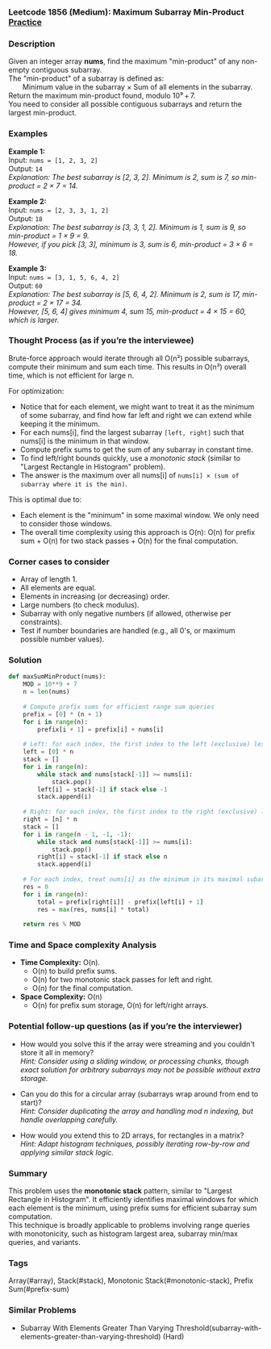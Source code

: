 ### Leetcode 1856 (Medium): Maximum Subarray Min-Product [Practice](https://leetcode.com/problems/maximum-subarray-min-product)

### Description  
Given an integer array **nums**, find the maximum "min-product" of any non-empty contiguous subarray.  
The "min-product" of a subarray is defined as:  
  Minimum value in the subarray × Sum of all elements in the subarray.  
Return the maximum min-product found, modulo 10⁹ + 7.  
You need to consider all possible contiguous subarrays and return the largest min-product.

### Examples  

**Example 1:**  
Input: `nums = [1, 2, 3, 2]`  
Output: `14`  
*Explanation: The best subarray is [2, 3, 2]. Minimum is 2, sum is 7, so min-product = 2 × 7 = 14.*

**Example 2:**  
Input: `nums = [2, 3, 3, 1, 2]`  
Output: `18`  
*Explanation: The best subarray is [3, 3, 1, 2]. Minimum is 1, sum is 9, so min-product = 1 × 9 = 9.  
However, if you pick [3, 3], minimum is 3, sum is 6, min-product = 3 × 6 = 18.*

**Example 3:**  
Input: `nums = [3, 1, 5, 6, 4, 2]`  
Output: `60`  
*Explanation: The best subarray is [5, 6, 4, 2]. Minimum is 2, sum is 17, min-product = 2 × 17 = 34.  
However, [5, 6, 4] gives minimum 4, sum 15, min-product = 4 × 15 = 60, which is larger.*

### Thought Process (as if you’re the interviewee)  
Brute-force approach would iterate through all O(n²) possible subarrays, compute their minimum and sum each time. This results in O(n³) overall time, which is not efficient for large n.

For optimization:
- Notice that for each element, we might want to treat it as the minimum of some subarray, and find how far left and right we can extend while keeping it the minimum.
- For each nums[i], find the largest subarray `[left, right]` such that nums[i] is the minimum in that window.
- Compute prefix sums to get the sum of any subarray in constant time.
- To find left/right bounds quickly, use a *monotonic stack* (similar to "Largest Rectangle in Histogram" problem).
- The answer is the maximum over all nums[i] of `nums[i] × (sum of subarray where it is the min)`.

This is optimal due to:
- Each element is the "minimum" in some maximal window. We only need to consider those windows.
- The overall time complexity using this approach is O(n): O(n) for prefix sum + O(n) for two stack passes + O(n) for the final computation.

### Corner cases to consider  
- Array of length 1.
- All elements are equal.
- Elements in increasing (or decreasing) order.
- Large numbers (to check modulus).
- Subarray with only negative numbers (if allowed, otherwise per constraints).
- Test if number boundaries are handled (e.g., all 0's, or maximum possible number values).

### Solution

```python
def maxSumMinProduct(nums):
    MOD = 10**9 + 7
    n = len(nums)
    
    # Compute prefix sums for efficient range sum queries
    prefix = [0] * (n + 1)
    for i in range(n):
        prefix[i + 1] = prefix[i] + nums[i]
    
    # Left: for each index, the first index to the left (exclusive) less than nums[i]
    left = [0] * n
    stack = []
    for i in range(n):
        while stack and nums[stack[-1]] >= nums[i]:
            stack.pop()
        left[i] = stack[-1] if stack else -1
        stack.append(i)
    
    # Right: for each index, the first index to the right (exclusive) less than nums[i]
    right = [n] * n
    stack = []
    for i in range(n - 1, -1, -1):
        while stack and nums[stack[-1]] >= nums[i]:
            stack.pop()
        right[i] = stack[-1] if stack else n
        stack.append(i)
    
    # For each index, treat nums[i] as the minimum in its maximal subarray
    res = 0
    for i in range(n):
        total = prefix[right[i]] - prefix[left[i] + 1]
        res = max(res, nums[i] * total)
    
    return res % MOD
```

### Time and Space complexity Analysis  

- **Time Complexity:** O(n).  
  - O(n) to build prefix sums.
  - O(n) for two monotonic stack passes for left and right.
  - O(n) for the final computation.
- **Space Complexity:** O(n)  
  - O(n) for prefix sum storage, O(n) for left/right arrays.

### Potential follow-up questions (as if you’re the interviewer)  

- How would you solve this if the array were streaming and you couldn't store it all in memory?  
  *Hint: Consider using a sliding window, or processing chunks, though exact solution for arbitrary subarrays may not be possible without extra storage.*

- Can you do this for a circular array (subarrays wrap around from end to start)?  
  *Hint: Consider duplicating the array and handling mod n indexing, but handle overlapping carefully.*

- How would you extend this to 2D arrays, for rectangles in a matrix?  
  *Hint: Adapt histogram techniques, possibly iterating row-by-row and applying similar stack logic.*

### Summary
This problem uses the **monotonic stack** pattern, similar to "Largest Rectangle in Histogram". It efficiently identifies maximal windows for which each element is the minimum, using prefix sums for efficient subarray sum computation.  
This technique is broadly applicable to problems involving range queries with monotonicity, such as histogram largest area, subarray min/max queries, and variants.

### Tags
Array(#array), Stack(#stack), Monotonic Stack(#monotonic-stack), Prefix Sum(#prefix-sum)

### Similar Problems
- Subarray With Elements Greater Than Varying Threshold(subarray-with-elements-greater-than-varying-threshold) (Hard)